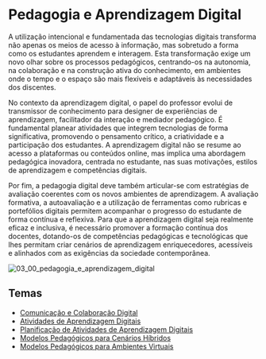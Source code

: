 # Pedagogia e Aprendizagem Digital

A utilização intencional e fundamentada das tecnologias digitais transforma não apenas os meios de acesso à informação, mas sobretudo a forma como os estudantes aprendem e interagem. Esta transformação exige um novo olhar sobre os processos pedagógicos, centrando-os na autonomia, na colaboração e na construção ativa do conhecimento, em ambientes onde o tempo e o espaço são mais flexíveis e adaptáveis às necessidades dos discentes.

No contexto da aprendizagem digital, o papel do professor evolui de transmissor de conhecimento para designer de experiências de aprendizagem, facilitador da interação e mediador pedagógico. É fundamental planear atividades que integrem tecnologias de forma significativa, promovendo o pensamento crítico, a criatividade e a participação dos estudantes. A aprendizagem digital não se resume ao acesso a plataformas ou conteúdos online, mas implica uma abordagem pedagógica inovadora, centrada no estudante, nas suas motivações, estilos de aprendizagem e competências digitais.

Por fim, a pedagogia digital deve também articular-se com estratégias de avaliação coerentes com os novos ambientes de aprendizagem. A avaliação formativa, a autoavaliação e a utilização de ferramentas como rubricas e portefólios digitais permitem acompanhar o progresso do estudante de forma contínua e reflexiva. Para que a aprendizagem digital seja realmente eficaz e inclusiva, é necessário promover a formação contínua dos docentes, dotando-os de competências pedagógicas e tecnológicas que lhes permitam criar cenários de aprendizagem enriquecedores, acessíveis e alinhados com as exigências da sociedade contemporânea.

![03_00_pedagogia_e_aprendizagem_digital](figures/03_00_pedagogia_e_aprendizagem_digital.svg)


## Temas
- [Comunicação e Colaboração Digital](03_01_comunicacao_e_colaboracao_digital.md)
- [Atividades de Aprendizagem Digitais](03_02_atividades_de_aprendizagem_digitais.md)
- [Planificação de Atividades de Aprendizagem Digitais](03_03_planificacao_de_atividades_de_aprendizagem_digitais.md)
- [Modelos Pedagógicos para Cenários Híbridos](03_04_modelos_pedagogicos_para_cenarios_hibridos.md)
- [Modelos Pedagógicos para Ambientes Virtuais](03_05_modelos_pedagogicos_para_ambientes_virtuais.md)
